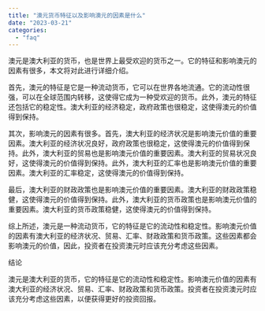 ```yaml
---
title: "澳元货币特征以及影响澳元的因素是什么"
date: "2023-03-21"
categories: 
  - "faq"
---
```


澳元是澳大利亚的货币，也是世界上最受欢迎的货币之一。它的特征和影响澳元的因素有很多，本文将对此进行详细介绍。

首先，澳元的特征是它是一种流动货币，它可以在世界各地流通。它的流动性很强，可以在全球范围内转移，这使得它成为一种受欢迎的货币。此外，澳元的特征还包括它的稳定性。澳大利亚的经济稳定，政府政策也很稳定，这使得澳元的价值得到保持。

其次，影响澳元的因素有很多。首先，澳大利亚的经济状况是影响澳元价值的重要因素。澳大利亚的经济状况良好，政府政策也很稳定，这使得澳元的价值得到保持。此外，澳大利亚的贸易也是影响澳元价值的重要因素。澳大利亚的贸易状况良好，这使得澳元的价值得到保持。此外，澳大利亚的汇率也是影响澳元价值的重要因素。澳大利亚的汇率稳定，这使得澳元的价值得到保持。

最后，澳大利亚的财政政策也是影响澳元价值的重要因素。澳大利亚的财政政策稳健，这使得澳元的价值得到保持。此外，澳大利亚的货币政策也是影响澳元价值的重要因素。澳大利亚的货币政策稳健，这使得澳元的价值得到保持。

综上所述，澳元是一种流动货币，它的特征是它的流动性和稳定性。影响澳元价值的因素有澳大利亚的经济状况、贸易、汇率、财政政策和货币政策。这些因素都会影响澳元的价值，因此，投资者在投资澳元时应该充分考虑这些因素。

结论

澳元是澳大利亚的货币，它的特征是它的流动性和稳定性。影响澳元价值的因素有澳大利亚的经济状况、贸易、汇率、财政政策和货币政策。投资者在投资澳元时应该充分考虑这些因素，以便获得更好的投资回报。
